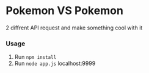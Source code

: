<h1>Pokemon VS Pokemon</h1>

2 diffrent API request and make something cool with it

<h3>Usage</h3>

1. Run `npm install`<br>
2. Run `node app.js` localhost:9999

